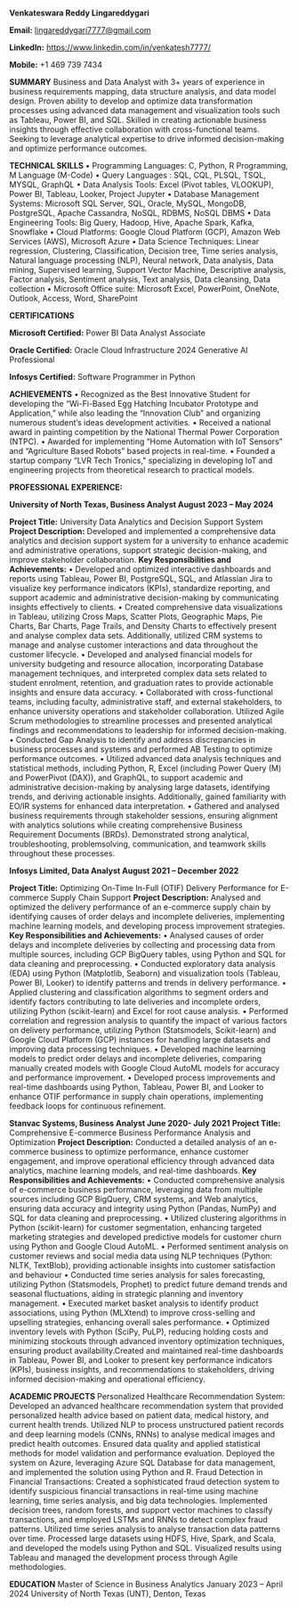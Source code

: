 **Venkateswara Reddy Lingareddygari**

**Email:** lingareddygari7777@gmail.com

**LinkedIn:** https://www.linkedin.com/in/venkatesh7777/

**Mobile:** +1 469 739 7434

**SUMMARY**
Business and Data Analyst with 3+ years of experience in business requirements mapping, data structure analysis, and data model
design. Proven ability to develop and optimize data transformation processes using advanced data management and visualization tools
such as Tableau, Power BI, and SQL. Skilled in creating actionable business insights through effective collaboration with cross-functional
teams. Seeking to leverage analytical expertise to drive informed decision-making and optimize performance outcomes.

**TECHNICAL SKILLS**
• Programming Languages: C, Python, R Programming, M Language (M-Code)
• Query Languages : SQL, CQL, PLSQL, TSQL, MYSQL, GraphQL
• Data Analysis Tools: Excel (Pivot tables, VLOOKUP), Power BI, Tableau, Looker, Project Jupyter
• Database Management Systems: Microsoft SQL Server, SQL, Oracle, MySQL, MongoDB, PostgreSQL, Apache Cassandra,
NoSQL, RDBMS, NoSQL DBMS
• Data Engineering Tools: Big Query, Hadoop, Hive, Apache Spark, Kafka, Snowflake
• Cloud Platforms: Google Cloud Platform (GCP), Amazon Web Services (AWS), Microsoft Azure
• Data Science Techniques: Linear regression, Clustering, Classification, Decision tree, Time series analysis, Natural language
processing (NLP), Neural network, Data analysis, Data mining, Supervised learning, Support Vector Machine, Descriptive
analysis, Factor analysis, Sentiment analysis, Text analysis, Data cleansing, Data collection
• Microsoft Office suite: Microsoft Excel, PowerPoint, OneNote, Outlook, Access, Word, SharePoint

**CERTIFICATIONS**

**Microsoft Certified:** Power BI Data Analyst Associate

**Oracle Certified:** Oracle Cloud Infrastructure 2024 Generative AI Professional

**Infosys Certified:** Software Programmer in Python

**ACHIEVEMENTS**
• Recognized as the Best Innovative Student for developing the “Wi-Fi-Based Egg Hatching Incubator Prototype and
Application,” while also leading the “Innovation Club” and organizing numerous student’s ideas development activities.
• Received a national award in painting competition by the National Thermal Power Corporation (NTPC).
• Awarded for implementing “Home Automation with IoT Sensors” and “Agriculture Based Robots” based projects in real-time.
• Founded a startup company “LVR Tech Tronics," specializing in developing IoT and engineering projects from theoretical research
to practical models.

**PROFESSIONAL EXPERIENCE:**

**University of North Texas, Business Analyst August 2023 – May 2024**

**Project Title:** University Data Analytics and Decision Support System
**Project Description:** Developed and implemented a comprehensive data analytics and decision support system for a university to
enhance academic and administrative operations, support strategic decision-making, and improve stakeholder collaboration.
**Key Responsibilities and Achievements:**
• Developed and optimized interactive dashboards and reports using Tableau, Power BI, PostgreSQL, SQL, and Atlassian Jira to
visualize key performance indicators (KPIs), standardize reporting, and support academic and administrative decision-making by
communicating insights effectively to clients.
• Created comprehensive data visualizations in Tableau, utilizing Cross Maps, Scatter Plots, Geographic Maps, Pie Charts, Bar
Charts, Page Trails, and Density Charts to effectively present and analyse complex data sets. Additionally, utilized CRM systems
to manage and analyse customer interactions and data throughout the customer lifecycle.
• Developed and analysed financial models for university budgeting and resource allocation, incorporating Database management
techniques, and interpreted complex data sets related to student enrolment, retention, and graduation rates to provide actionable
insights and ensure data accuracy.
• Collaborated with cross-functional teams, including faculty, administrative staff, and external stakeholders, to enhance university
operations and stakeholder collaboration. Utilized Agile Scrum methodologies to streamline processes and presented analytical
findings and recommendations to leadership for informed decision-making.
• Conducted Gap Analysis to identify and address discrepancies in business processes and systems and performed AB Testing to
optimize performance outcomes.
• Utilized advanced data analysis techniques and statistical methods, including Python, R, Excel (including Power Query (M)
and PowerPivot (DAX)), and GraphQL, to support academic and administrative decision-making by analysing large datasets,
identifying trends, and deriving actionable insights. Additionally, gained familiarity with EO/IR systems for enhanced data
interpretation.
• Gathered and analysed business requirements through stakeholder sessions, ensuring alignment with analytics solutions while
creating comprehensive Business Requirement Documents (BRDs). Demonstrated strong analytical, troubleshooting, problemsolving, communication, and teamwork skills throughout these processes.

**Infosys Limited, Data Analyst August 2021 – December 2022**

**Project Title:** Optimizing On-Time In-Full (OTIF) Delivery Performance for E-commerce Supply Chain Support
**Project Description:** Analysed and optimized the delivery performance of an e-commerce supply chain by identifying causes of order
delays and incomplete deliveries, implementing machine learning models, and developing process improvement strategies.
**Key Responsibilities and Achievements:**
• Analysed causes of order delays and incomplete deliveries by collecting and processing data from multiple sources, including GCP
BigQuery tables, using Python and SQL for data cleaning and preprocessing.
• Conducted exploratory data analysis (EDA) using Python (Matplotlib, Seaborn) and visualization tools (Tableau, Power BI,
Looker) to identify patterns and trends in delivery performance.
• Applied clustering and classification algorithms to segment orders and identify factors contributing to late deliveries and incomplete
orders, utilizing Python (scikit-learn) and Excel for root cause analysis.
• Performed correlation and regression analysis to quantify the impact of various factors on delivery performance, utilizing Python
(Statsmodels, Scikit-learn) and Google Cloud Platform (GCP) instances for handling large datasets and improving data
processing techniques.
• Developed machine learning models to predict order delays and incomplete deliveries, comparing manually created models with
Google Cloud AutoML models for accuracy and performance improvement.
• Developed process improvements and real-time dashboards using Python, Tableau, Power BI, and Looker to enhance OTIF
performance in supply chain operations, implementing feedback loops for continuous refinement.

**Stanvac Systems, Business Analyst June 2020- July 2021**
**Project Title:** Comprehensive E-commerce Business Performance Analysis and Optimization
**Project Description:** Conducted a detailed analysis of an e-commerce business to optimize performance, enhance customer
engagement, and improve operational efficiency through advanced data analytics, machine learning models, and real-time dashboards.
**Key Responsibilities and Achievements:**
• Conducted comprehensive analysis of e-commerce business performance, leveraging data from multiple sources including GCP
BigQuery, CRM systems, and Web analytics, ensuring data accuracy and integrity using Python (Pandas, NumPy) and SQL for
data cleaning and preprocessing.
• Utilized clustering algorithms in Python (scikit-learn) for customer segmentation, enhancing targeted marketing strategies and
developed predictive models for customer churn using Python and Google Cloud AutoML.
• Performed sentiment analysis on customer reviews and social media data using NLP techniques (Python: NLTK, TextBlob),
providing actionable insights into customer satisfaction and behaviour
• Conducted time series analysis for sales forecasting, utilizing Python (Statsmodels, Prophet) to predict future demand trends
and seasonal fluctuations, aiding in strategic planning and inventory management.
• Executed market basket analysis to identify product associations, using Python (MLXtend) to improve cross-selling and upselling
strategies, enhancing overall sales performance.
• Optimized inventory levels with Python (SciPy, PuLP), reducing holding costs and minimizing stockouts through advanced
inventory optimization techniques, ensuring product availability.Created and maintained real-time dashboards in Tableau, Power
BI, and Looker to present key performance indicators (KPIs), business insights, and recommendations to stakeholders, driving
informed decision-making and operational efficiency.

**ACADEMIC PROJECTS**
Personalized Healthcare Recommendation System: Developed an advanced healthcare recommendation system that provided
personalized health advice based on patient data, medical history, and current health trends. Utilized NLP to process unstructured patient
records and deep learning models (CNNs, RNNs) to analyse medical images and predict health outcomes. Ensured data quality and
applied statistical methods for model validation and performance evaluation. Deployed the system on Azure, leveraging Azure SQL
Database for data management, and implemented the solution using Python and R.
Fraud Detection in Financial Transactions: Created a sophisticated fraud detection system to identify suspicious financial transactions
in real-time using machine learning, time series analysis, and big data technologies. Implemented decision trees, random forests, and
support vector machines to classify transactions, and employed LSTMs and RNNs to detect complex fraud patterns. Utilized time series
analysis to analyse transaction data patterns over time. Processed large datasets using HDFS, Hive, Spark, and Scala, and developed
the models using Python and SQL. Visualized results using Tableau and managed the development process through Agile
methodologies.

**EDUCATION**
Master of Science in Business Analytics January 2023 – April 2024
University of North Texas (UNT), Denton, Texas
